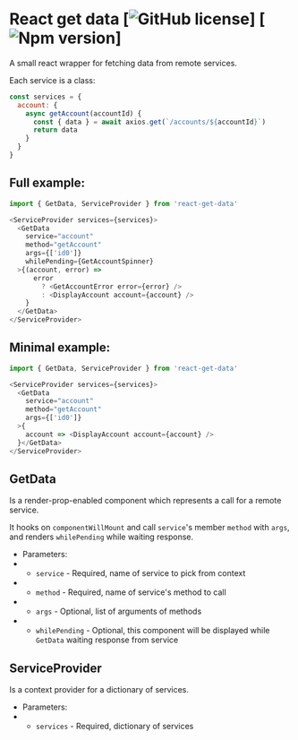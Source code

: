# React get data [![GitHub license](https://img.shields.io/github/license/ychebotaev/react-get-data.svg)] [![Npm version](https://img.shields.io/npm/v/react-get-data.svg)]

A small react wrapper for fetching data from remote services.

Each service is a class:

```javascript
const services = {
  account: {
    async getAccount(accountId) {
      const { data } = await axios.get(`/accounts/${accountId}`)
      return data
    }
  }
}
```

## Full example:

```javascript
import { GetData, ServiceProvider } from 'react-get-data'

<ServiceProvider services={services}>
  <GetData
    service="account"
    method="getAccount"
    args={['id0']}
    whilePending={GetAccountSpinner}
  >{(account, error) =>
      error
        ? <GetAccountError error={error} />
        : <DisplayAccount account={account} />
    }
  </GetData>
</ServiceProvider>
```

## Minimal example:

```javascript
import { GetData, ServiceProvider } from 'react-get-data'

<ServiceProvider services={services}>
  <GetData
    service="account"
    method="getAccount"
    args={['id0']}
  >{
    account => <DisplayAccount account={account} />
  }</GetData>
</ServiceProvider>
```

## GetData

Is a render-prop-enabled component which represents a call for a remote service.

It hooks on `componentWillMount` and call `service`'s member `method` with `args`, and renders `whilePending` while waiting response.

* Parameters:
* * `service` - Required, name of service to pick from context
* * `method` - Required, name of service's method to call
* * `args` - Optional, list of arguments of methods
* * `whilePending` - Optional, this component will be displayed while `GetData` waiting response from service

## ServiceProvider

Is a context provider for a dictionary of services.

* Parameters:
* * `services` - Required, dictionary of services
